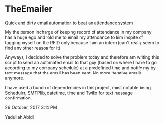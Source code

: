 # TheEmailer
Quick and dirty email automation to beat an attendance system

My the person incharge of keeping record of attendance in my company has a huge ego and told me to email my attendance to him inspite of tagging myself on the RFID only because I am an intern (can't really seem to find any other reason for it)

Anyways, I decided to solve the problem today and therefore am writing this script to send an automated email to that guy (based on where I have to go according to my company schedule) at a predefined time and notify my by text message that the email has been sent. No more iterative emails anymore.

I have used a bunch of dependencies in this project, most notable being Scheduler, SMTPlib, datetime, time and Twilio for text message confirmation.

26 October, 2017 3:14 PM

Yadullah Abidi
